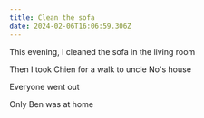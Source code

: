 ```yaml
---
title: Clean the sofa
date: 2024-02-06T16:06:59.306Z
---
```


This evening, I cleaned the sofa in the living room

Then I took Chien for a walk to uncle No's house

Everyone went out

Only Ben was at home
